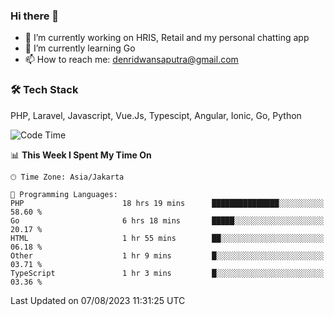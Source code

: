 ### Hi there 👋

- 🔭 I’m currently working on HRIS, Retail and my personal chatting app
- 🌱 I’m currently learning Go
- 📫 How to reach me: denridwansaputra@gmail.com


### 🛠 Tech Stack
PHP, Laravel, Javascript, Vue.Js, Typescipt, Angular, Ionic, Go, Python


<!--START_SECTION:waka-->
![Code Time](http://img.shields.io/badge/Code%20Time-3%2C574%20hrs%209%20mins-blue)

📊 **This Week I Spent My Time On** 

```text
🕑︎ Time Zone: Asia/Jakarta

💬 Programming Languages: 
PHP                      18 hrs 19 mins      ███████████████░░░░░░░░░░   58.60 % 
Go                       6 hrs 18 mins       █████░░░░░░░░░░░░░░░░░░░░   20.17 % 
HTML                     1 hr 55 mins        ██░░░░░░░░░░░░░░░░░░░░░░░   06.18 % 
Other                    1 hr 9 mins         █░░░░░░░░░░░░░░░░░░░░░░░░   03.71 % 
TypeScript               1 hr 3 mins         █░░░░░░░░░░░░░░░░░░░░░░░░   03.36 % 
```


 Last Updated on 07/08/2023 11:31:25 UTC
<!--END_SECTION:waka-->
